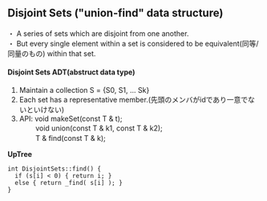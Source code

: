
## Disjoint Sets ("union-find" data structure)
・ A series of sets which are disjoint from one another.<br>
・ But every single element within a set is considered to be equivalent(同等/同量のもの) within that set.<br>

#### Disjoint Sets ADT(abstruct data type)
1. Maintain a collection S = {S0, S1, ... Sk} <br>
2. Each set has a representative member.(先頭のメンバがidであり一意でないといけない)<br>
3. API: void makeSet(const T & t); <br>
　　 void union(const T & k1, const T & k2); <br>
　　 T & find(const T & k); <br>

**UpTree**<br>
```
int DisjointSets::find() {
  if (s[i] < 0) { return i; }
  else { return _find( s[i] ); }
}
```
